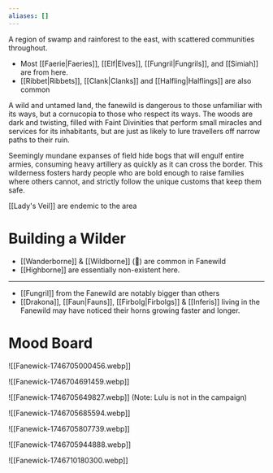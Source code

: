 ```yaml
---
aliases: []
---
```

A region of swamp and rainforest to the east, with scattered communities throughout.
- Most [[Faerie|Faeries]], [[Elf|Elves]], [[Fungril|Fungrils]], and [[Simiah]] are from here.
- [[Ribbet|Ribbets]], [[Clank|Clanks]] and [[Halfling|Halflings]] are also common

A wild and untamed land, the fanewild is dangerous to those unfamiliar with its ways, but a cornucopia to those who respect its ways. The woods are dark and twisting, filled with Faint Divinities that perform small miracles and services for its inhabitants, but are just as likely to lure travellers off narrow paths to their ruin.

Seemingly mundane expanses of field hide bogs that will engulf entire armies, consuming heavy artillery as quickly as it can cross the border. This wilderness fosters hardy people who are bold enough to raise families where others cannot, and strictly follow the unique customs that keep them safe.

[[Lady's Veil]] are endemic to the area

# Building a Wilder
-  [[Wanderborne]] & [[Wildborne]] (🤯) are common in Fanewild
- [[Highborne]] are essentially non-existent here.

---

- [[Fungril]] from the Fanewild are notably bigger than others
- [[Drakona]], [[Faun|Fauns]], [[Firbolg|Firbolgs]] & [[Inferis]] living in the Fanewild may have noticed their horns growing faster and longer.
# Mood Board
![[Fanewick-1746705000456.webp]]

![[Fanewick-1746704691459.webp]]

![[Fanewick-1746705649827.webp]]
(Note: Lulu is not in the campaign)

![[Fanewick-1746705685594.webp]]

![[Fanewick-1746705807739.webp]]

![[Fanewick-1746705944888.webp]]

![[Fanewick-1746710180300.webp]]
